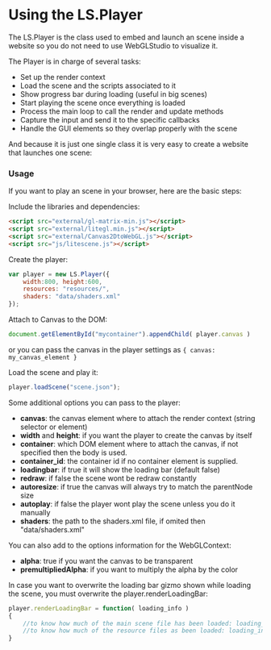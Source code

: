 # Using the LS.Player #

The LS.Player is the class used to embed and launch an scene inside a website so you do not need to use WebGLStudio to visualize it.

The Player is in charge of several tasks:

- Set up the render context
- Load the scene and the scripts associated to it
- Show progress bar during loading (useful in big scenes)
- Start playing the scene once everything is loaded
- Process the main loop to call the render and update methods
- Capture the input and send it to the specific callbacks
- Handle the GUI elements so they overlap properly with the scene

And because it is just one single class it is very easy to create a website that launches one scene:

### Usage ###

If you want to play an scene in your browser, here are the basic steps:

Include the libraries and dependencies:
```html
<script src="external/gl-matrix-min.js"></script>
<script src="external/litegl.min.js"></script>
<script src="external/Canvas2DtoWebGL.js"></script>
<script src="js/litescene.js"></script>
```

Create the player:
```js
var player = new LS.Player({
	width:800, height:600,
	resources: "resources/",
	shaders: "data/shaders.xml"
});
```

Attach to Canvas to the DOM:
```js
document.getElementById("mycontainer").appendChild( player.canvas )
```
or you can pass the canvas in the player settings as ```{ canvas: my_canvas_element }```

Load the scene and play it:
```js
player.loadScene("scene.json");
```

Some additional options you can pass to the player:

- **canvas**: the canvas element where to attach the render context (string selector or element)
- **width** and **height**: if you want the player to create the canvas by itself
- **container**: which DOM element where to attach the canvas, if not specified then the body is used.
- **container_id**: the container id if no container element is supplied.
- **loadingbar**: if true it will show the loading bar (default false)
- **redraw**: if false the scene wont be redraw constantly
- **autoresize**: if true the canvas will always try to match the parentNode size
- **autoplay**: if false the player wont play the scene unless you do it manually
- **shaders**: the path to the shaders.xml file, if omited then "data/shaders.xml"

You can also add to the options information for the WebGLContext:
- **alpha**: true if you want the canvas to be transparent
- **premultipliedAlpha**: if you want to multiply the alpha by the color

In case you want to overwrite the loading bar gizmo shown while loading the scene, you must overwrite the player.renderLoadingBar:

```js
player.renderLoadingBar = function( loading_info )
{
    //to know how much of the main scene file has been loaded: loading_info.scene_loaded
    //to know how much of the resource files as been loaded: loading_info.resources_loaded
}
```
